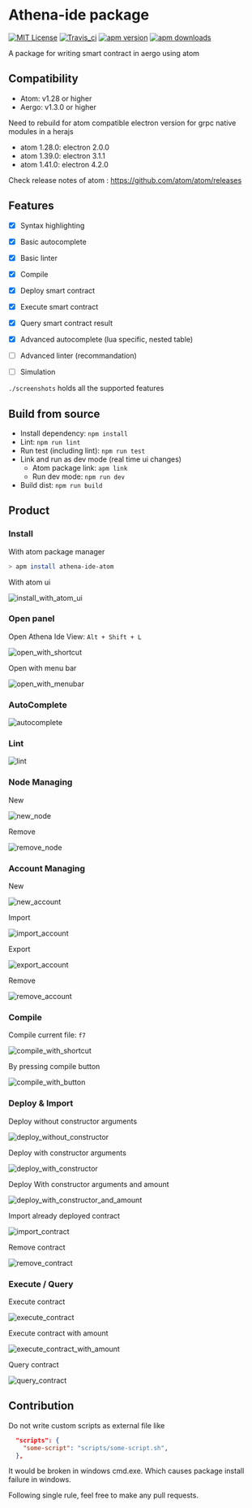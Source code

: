# Athena-ide package

[![MIT License](https://img.shields.io/badge/license-MIT-blue.svg)](https://opensource.org/licenses/MIT)
[![Travis_ci](https://travis-ci.org/aergoio/athena-ide-atom.svg?branch=develop)](https://travis-ci.org/aergoio/athena-ide-atom/)
[![apm version](https://img.shields.io/apm/v/athena-ide-atom.svg)](https://atom.io/packages/athena-ide-atom)
[![apm downloads](https://img.shields.io/apm/dm/athena-ide-atom.svg)](https://atom.io/packages/athena-ide-atom)

A package for writing smart contract in aergo using atom

## Compatibility

- Atom: v1.28 or higher
- Aergo: v1.3.0 or higher

Need to rebuild for atom compatible electron version for grpc native modules in a herajs

- atom 1.28.0: electron 2.0.0
- atom 1.39.0: electron 3.1.1
- atom 1.41.0: electron 4.2.0

Check release notes of atom : https://github.com/atom/atom/releases

## Features

- [X] Syntax highlighting
- [X] Basic autocomplete
- [X] Basic linter
- [X] Compile
- [X] Deploy smart contract
- [X] Execute smart contract
- [X] Query smart contract result
- [X] Advanced autocomplete (lua specific, nested table)

- [ ] Advanced linter (recommandation)
- [ ] Simulation

`./screenshots` holds all the supported features

## Build from source

- Install dependency: `npm install`
- Lint: `npm run lint`
- Run test (including lint): `npm run test`
- Link and run as dev mode (real time ui changes)
  - Atom package link: `apm link`
  - Run dev mode: `npm run dev`
- Build dist: `npm run build`

## Product

### Install

With atom package manager

```sh
> apm install athena-ide-atom
```

With atom ui

![install_with_atom_ui](./screenshots/1.install_with_atom_ui.gif)

### Open panel

Open Athena Ide View: `Alt + Shift + L`

![open_with_shortcut](./screenshots/2.open_with_shortcut.gif)

Open with menu bar

![open_with_menubar](./screenshots/3.open_with_menubar.gif)

### AutoComplete

![autocomplete](./screenshots/4.autocomplete.gif)

### Lint

![lint](./screenshots/5.lint.gif)

### Node Managing

New

![new_node](./screenshots/6.new_node.gif)

Remove

![remove_node](./screenshots/7.remove_node.gif)

### Account Managing

New

![new_account](./screenshots/8.new_account.gif)

Import

![import_account](./screenshots/9.import_account.gif)

Export

![export_account](./screenshots/10.export_account.gif)

Remove

![remove_account](./screenshots/11.remove_account.gif)

### Compile

Compile current file: `f7`

![compile_with_shortcut](./screenshots/12.compile_with_shortcut.gif)

By pressing compile button

![compile_with_button](./screenshots/13.compile_with_button.gif)

### Deploy & Import

Deploy without constructor arguments

![deploy_without_constructor](./screenshots/14.deploy_without_constructor.gif)

Deploy with constructor arguments

![deploy_with_constructor](./screenshots/15.deploy_with_constructor.gif)

Deploy With constructor arguments and amount

![deploy_with_constructor_and_amount](./screenshots/16.deploy_with_constructor_and_amount.gif)

Import already deployed contract

![import_contract](./screenshots/17.import_contract.gif)

Remove contract

![remove_contract](./screenshots/18.remove_contract.gif)

### Execute / Query

Execute contract

![execute_contract](./screenshots/19.execute_contract.gif)

Execute contract with amount

![execute_contract_with_amount](./screenshots/20.execute_contract_with_amount.gif)

Query contract

![query_contract](./screenshots/21.query_contract.gif)

## Contribution

Do not write custom scripts as external file like

```json
  "scripts": {
    "some-script": "scripts/some-script.sh",
  },
```

It would be broken in windows cmd.exe. Which causes package install failure in windows.

Following single rule, feel free to make any pull requests.
